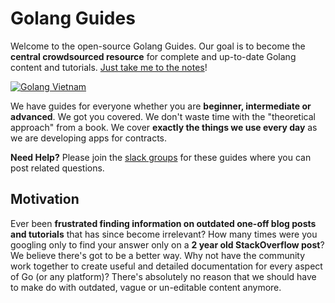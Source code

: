 # Golang Guides

Welcome to the open-source Golang Guides. Our goal is to become the **central crowdsourced resource** for complete and up-to-date Golang content and tutorials. [Just take me to the notes](https://github.com/golang-vietnam/golang-guides/wiki)!

[![Golang Vietnam](http://i.imgur.com/9pWcZT2.jpg)](http://golangvietnam.herokuapp.com)

We have guides for everyone whether you are **beginner, intermediate or advanced**. We got you covered. We don't waste time with the "theoretical approach" from a book. We cover **exactly the things we use every day** as we are developing apps for contracts.

**Need Help?** Please join the [slack groups](http://golangvietnam.herokuapp.com) for these guides where you can post related questions.

## Motivation

Ever been **frustrated finding information on outdated one-off blog posts and tutorials** that has since become irrelevant? How many times were you googling only to find your answer only on a **2 year old StackOverflow post**? We believe there's got to be a better way. Why not have the community work together to create useful and detailed documentation for every aspect of Go (or any platform)? There's absolutely no reason that we should have to make do with outdated, vague or un-editable content anymore.

